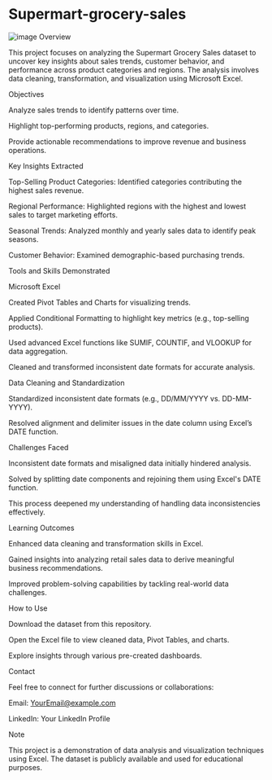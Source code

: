 # Supermart-grocery-sales
![image](https://github.com/user-attachments/assets/ef3ef41a-0d3f-4b26-aa7a-9c77656b87b3)
Overview

This project focuses on analyzing the Supermart Grocery Sales dataset to uncover key insights about sales trends, customer behavior, and performance across product categories and regions. The analysis involves data cleaning, transformation, and visualization using Microsoft Excel.

Objectives

Analyze sales trends to identify patterns over time.

Highlight top-performing products, regions, and categories.

Provide actionable recommendations to improve revenue and business operations.

Key Insights Extracted

Top-Selling Product Categories: Identified categories contributing the highest sales revenue.

Regional Performance: Highlighted regions with the highest and lowest sales to target marketing efforts.

Seasonal Trends: Analyzed monthly and yearly sales data to identify peak seasons.

Customer Behavior: Examined demographic-based purchasing trends.

Tools and Skills Demonstrated

Microsoft Excel

Created Pivot Tables and Charts for visualizing trends.

Applied Conditional Formatting to highlight key metrics (e.g., top-selling products).

Used advanced Excel functions like SUMIF, COUNTIF, and VLOOKUP for data aggregation.

Cleaned and transformed inconsistent date formats for accurate analysis.

Data Cleaning and Standardization

Standardized inconsistent date formats (e.g., DD/MM/YYYY vs. DD-MM-YYYY).

Resolved alignment and delimiter issues in the date column using Excel’s DATE function.

Challenges Faced

Inconsistent date formats and misaligned data initially hindered analysis.

Solved by splitting date components and rejoining them using Excel's DATE function.

This process deepened my understanding of handling data inconsistencies effectively.

Learning Outcomes

Enhanced data cleaning and transformation skills in Excel.

Gained insights into analyzing retail sales data to derive meaningful business recommendations.

Improved problem-solving capabilities by tackling real-world data challenges.

How to Use

Download the dataset from this repository.

Open the Excel file to view cleaned data, Pivot Tables, and charts.

Explore insights through various pre-created dashboards.

Contact

Feel free to connect for further discussions or collaborations:

Email: YourEmail@example.com

LinkedIn: Your LinkedIn Profile

Note

This project is a demonstration of data analysis and visualization techniques using Excel. The dataset is publicly available and used for educational purposes.


